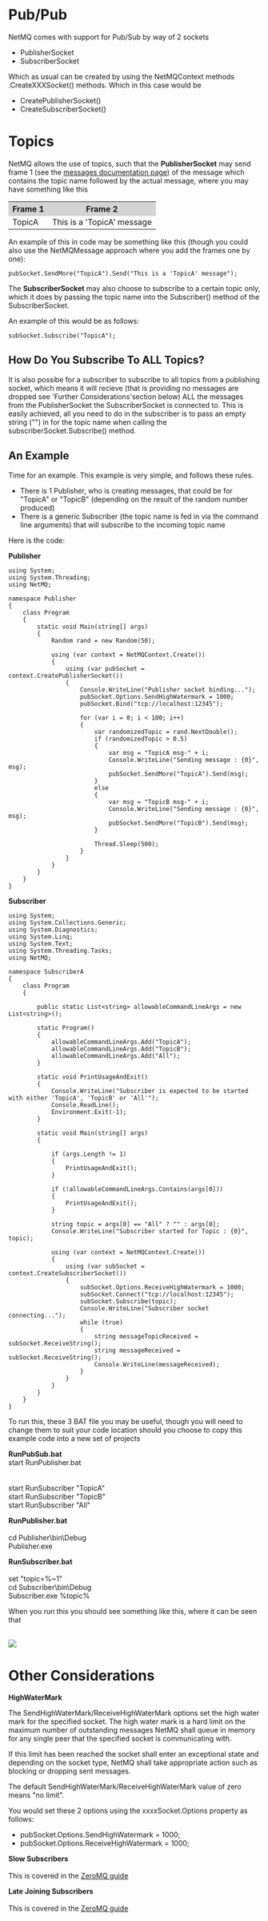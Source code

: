 Pub/Pub
=====

NetMQ comes with support for Pub/Sub by way of 2 sockets

+ PublisherSocket
+ SubscriberSocket

Which as usual can be created by using the NetMQContext methods .CreateXXXSocket() methods. Which in this case would be 

+ CreatePublisherSocket()
+ CreateSubscriberSocket()


Topics
=====
NetMQ allows the use of topics, such that the **PublisherSocket** may send frame 1 (see the [messages documentation page](https://github.com/zeromq/netmq/blob/master/docs/message.md)) of the message which contains
the topic name followed by the actual message, where you may have something like this

<table CellSpacing="0" Padding="0">
<tr bgcolor="LightGray">
<th>Frame 1</th>
<th>Frame 2</th>
</tr>
<tr>
<td>TopicA</td>
<td>This is a 'TopicA' message</td>
</tr>
</table>

An example of this in code may be something like this (though you could also use the NetMQMessage approach where you add the frames one by one):

    pubSocket.SendMore("TopicA").Send("This is a 'TopicA' message");

The **SubscriberSocket** may also choose to subscribe to a certain topic only, which it does by passing the topic name into the Subscriber() method of the SubscriberSocket.

An example of this would be as follows:

    subSocket.Subscribe("TopicA");


## How Do You Subscribe To ALL Topics?

It is also possibe for a subscriber to subscribe to all topics from a publishing socket, which means it will recieve (that is providing no messages are dropped see 'Further Considerations'section below)
ALL the messages from the PublisherSocket the SubscriberSocket is connected to. This is easily achieved, all you need to do in the subscriber is to pass an empty string ("") in for the topic name when
calling the subscriberSocket.Subscribe() method. 


## An Example

Time for an example. This example is very simple, and follows these rules. 

+ There is 1 Publisher, who is creating messages, that could be for "TopicA" or "TopicB" (depending on the result of the random number produced)
+ There is a generic Subscriber (the topic name is fed in via the command line arguments) that will subscribe to the incoming topic name

Here is the code:

**Publisher**

    using System;
    using System.Threading;
    using NetMQ;

    namespace Publisher
    {
        class Program
        {
            static void Main(string[] args)
            {
                Random rand = new Random(50);

                using (var context = NetMQContext.Create())
                {
                    using (var pubSocket = context.CreatePublisherSocket())
                    {
                        Console.WriteLine("Publisher socket binding...");
                        pubSocket.Options.SendHighWatermark = 1000;
                        pubSocket.Bind("tcp://localhost:12345");

                        for (var i = 0; i < 100; i++)
                        {
                            var randomizedTopic = rand.NextDouble();
                            if (randomizedTopic > 0.5)
                            {
                                var msg = "TopicA msg-" + i;
                                Console.WriteLine("Sending message : {0}", msg);
                                pubSocket.SendMore("TopicA").Send(msg);
                            }
                            else
                            {
                                var msg = "TopicB msg-" + i;
                                Console.WriteLine("Sending message : {0}", msg);
                                pubSocket.SendMore("TopicB").Send(msg);
                            }

                            Thread.Sleep(500);
                        }
                    }
                }
            }
        }
    }


**Subscriber**

    using System;
    using System.Collections.Generic;
    using System.Diagnostics;
    using System.Linq;
    using System.Text;
    using System.Threading.Tasks;
    using NetMQ;

    namespace SubscriberA
    {
        class Program
        {

            public static List<string> allowableCommandLineArgs = new List<string>();

            static Program()
            {
                allowableCommandLineArgs.Add("TopicA");
                allowableCommandLineArgs.Add("TopicB");
                allowableCommandLineArgs.Add("All");
            }

            static void PrintUsageAndExit()
            {
                Console.WriteLine("Subscriber is expected to be started with either 'TopicA', 'TopicB' or 'All'");
                Console.ReadLine();
                Environment.Exit(-1);
            }

            static void Main(string[] args)
            {

                if (args.Length != 1)
                {
                    PrintUsageAndExit();
                }

                if (!allowableCommandLineArgs.Contains(args[0]))
                {
                    PrintUsageAndExit();
                }

                string topic = args[0] == "All" ? "" : args[0];
                Console.WriteLine("Subscriber started for Topic : {0}", topic);

                using (var context = NetMQContext.Create())
                {
                    using (var subSocket = context.CreateSubscriberSocket())
                    {
                        subSocket.Options.ReceiveHighWatermark = 1000;
                        subSocket.Connect("tcp://localhost:12345");
                        subSocket.Subscribe(topic);
                        Console.WriteLine("Subscriber socket connecting...");
                        while (true)
                        {
                            string messageTopicReceived = subSocket.ReceiveString();
                            string messageReceived = subSocket.ReceiveString();
                            Console.WriteLine(messageReceived);
                        }
                    }
                }            
            }
        }
    }



To run this, these 3 BAT file you may be useful, though you will need to change them to suit your code location should you choose to copy this example code into a new set of projects


**RunPubSub.bat**
<br/>
start RunPublisher.bat<br/>
<br/>
<br/>
start RunSubscriber "TopicA"<br/>
start RunSubscriber "TopicB"<br/>
start RunSubscriber "All"<br/>


**RunPublisher.bat**
<br/>
<br/>
cd Publisher\bin\Debug<br/>
Publisher.exe<br/>

**RunSubscriber.bat**
<br/>
<br/>
set "topic=%~1"<br/>
cd Subscriber\bin\Debug<br/>
Subscriber.exe %topic%<br/>



When you run this you should see something like this, where it can be seen that 


<br/>
<img src="https://github.com/zeromq/netmq/blob/master/docs/Images/PubSubUsingTopics.png"/>




Other Considerations
=====

**HighWaterMark**


The SendHighWaterMark/ReceiveHighWaterMark options set the high water mark for the specified socket. The high water mark is a hard limit on the maximum number of outstanding messages NetMQ shall queue in memory for any single peer that the specified socket is communicating with.

If this limit has been reached the socket shall enter an exceptional state and depending on the socket type, NetMQ shall take appropriate action such as blocking or dropping sent messages. 

The default SendHighWaterMark/ReceiveHighWaterMark value of zero means "no limit".

You would set these 2 options using the xxxxSocket.Options property as follows:

+  pubSocket.Options.SendHighWatermark = 1000;
+  pubSocket.Options.ReceiveHighWatermark = 1000;


**Slow Subscribers**
<br/>
<br/>
This is covered in the [ZeroMQ guide](http://zguide.zeromq.org/php:chapter5)

**Late Joining Subscribers**
<br/>
<br/>
This is covered in the [ZeroMQ guide](http://zguide.zeromq.org/php:chapter5)
